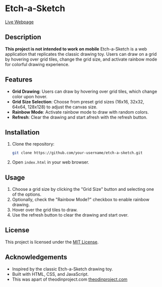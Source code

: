 # Etch-a-Sketch

[Live Webpage](https://cfisher21.github.io/Etch-a-Sketch/)

## Description
**This project is not intended to work on mobile**
Etch-a-Sketch is a web application that replicates the classic drawing toy. Users can draw on a grid by hovering over grid tiles, change the grid size, and activate rainbow mode for colorful drawing experience.

## Features

- **Grid Drawing**: Users can draw by hovering over grid tiles, which change color upon hover.
- **Grid Size Selection**: Choose from preset grid sizes (16x16, 32x32, 64x64, 128x128) to adjust the canvas size.
- **Rainbow Mode**: Activate rainbow mode to draw with random colors.
- **Refresh**: Clear the drawing and start afresh with the refresh button.

## Installation

1. Clone the repository:

   ```bash
   git clone https://github.com/your-username/etch-a-sketch.git
   ```

2. Open `index.html` in your web browser.

## Usage

1. Choose a grid size by clicking the "Grid Size" button and selecting one of the options.
2. Optionally, check the "Rainbow Mode?" checkbox to enable rainbow drawing.
3. Hover over the grid tiles to draw.
4. Use the refresh button to clear the drawing and start over.

## License

This project is licensed under the [MIT License](LICENSE).

## Acknowledgements

- Inspired by the classic Etch-a-Sketch drawing toy.
- Built with HTML, CSS, and JavaScript.
- This was apart of theodinproject.com [theodinproject.com](https://www.theodinproject.com/lessons/foundations-etch-a-sketch)



